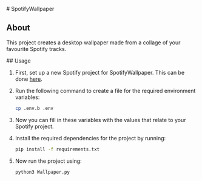 # SpotifyWallpaper

## About

This project creates a desktop wallpaper made from a collage of your favourite Spotify tracks.

## Usage

1. First, set up a new Spotify project for SpotifyWallpaper. This can be done [here](https://developer.spotify.com/dashboard/applications).
2. Run the following command to create a file for the required environment variables:

   ```bash
   cp .env.b .env
   ```

3. Now you can fill in these variables with the values that relate to your Spotify project.
4. Install the required dependencies for the project by running:

   ```bash
   pip install -f requirements.txt
   ```

5. Now run the project using:
   ```bash
   python3 Wallpaper.py
   ```
